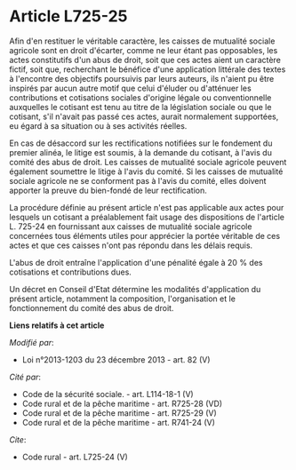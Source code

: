 # Article L725-25

Afin d'en restituer le véritable caractère, les caisses de mutualité sociale agricole sont en droit d'écarter, comme ne leur
étant pas opposables, les actes constitutifs d'un abus de droit, soit que ces actes aient un caractère fictif, soit que,
recherchant le bénéfice d'une application littérale des textes à l'encontre des objectifs poursuivis par leurs auteurs, ils
n'aient pu être inspirés par aucun autre motif que celui d'éluder ou d'atténuer les contributions et cotisations sociales
d'origine légale ou conventionnelle auxquelles le cotisant est tenu au titre de la législation sociale ou que le cotisant,
s'il n'avait pas passé ces actes, aurait normalement supportées, eu égard à sa situation ou à ses activités réelles. 

En cas de désaccord sur les rectifications notifiées sur le fondement du premier alinéa, le litige est soumis, à la demande
du cotisant, à l'avis du comité des abus de droit. Les caisses de mutualité sociale agricole peuvent également soumettre le
litige à l'avis du comité. Si les caisses de mutualité sociale agricole ne se conforment pas à l'avis du comité, elles
doivent apporter la preuve du bien-fondé de leur rectification. 

La procédure définie au présent article n'est pas applicable aux actes pour lesquels un cotisant a préalablement fait usage
des dispositions de l'article L. 725-24 en fournissant aux caisses de mutualité sociale agricole concernées tous éléments
utiles pour apprécier la portée véritable de ces actes et que ces caisses n'ont pas répondu dans les délais requis. 

L'abus de droit entraîne l'application d'une pénalité égale à 20 % des cotisations et contributions dues. 

Un décret en Conseil d'Etat détermine les modalités d'application du présent article, notamment la composition,
l'organisation et le fonctionnement du comité des abus de droit.

**Liens relatifs à cet article**

_Modifié par_:

  - Loi n°2013-1203 du 23 décembre 2013 - art. 82 (V)

_Cité par_:

  - Code de la sécurité sociale. - art. L114-18-1 (V)
  - Code rural et de la pêche maritime - art. R725-28 (VD)
  - Code rural et de la pêche maritime - art. R725-29 (V)
  - Code rural et de la pêche maritime - art. R741-24 (V)

_Cite_:

  - Code rural - art. L725-24 (V)
